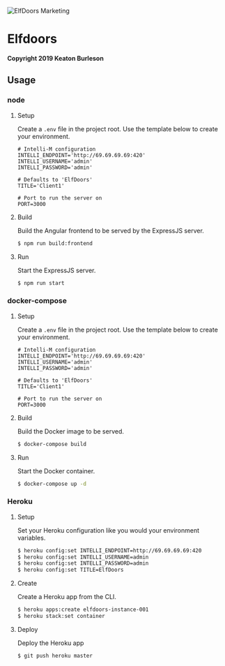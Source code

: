 ![ElfDoors Marketing](https://images.128keaton.com/elfdoors.png?ts=1)
# Elfdoors
**Copyright 2019 Keaton Burleson**

## Usage
### node
1. Setup

   Create a `.env` file in the project root. Use the template below to create your environment.
   ```
   # Intelli-M configuration
   INTELLI_ENDPOINT='http://69.69.69.69:420'
   INTELLI_USERNAME='admin'
   INTELLI_PASSWORD='admin'
   
   # Defaults to 'ElfDoors'
   TITLE='Client1'

   # Port to run the server on
   PORT=3000
   ```

2. Build

   Build the Angular frontend to be served by the ExpressJS server.
   ```bash
   $ npm run build:frontend
   ```

3. Run

   Start the ExpressJS server.
   ```bash
   $ npm run start
   ```

### docker-compose
1. Setup

   Create a `.env` file in the project root. Use the template below to create your environment.
   ```
   # Intelli-M configuration
   INTELLI_ENDPOINT='http://69.69.69.69:420'
   INTELLI_USERNAME='admin'
   INTELLI_PASSWORD='admin'

   # Defaults to 'ElfDoors'
   TITLE='Client1'
   
   # Port to run the server on
   PORT=3000
   ```

2. Build

   Build the Docker image to be served.
   ```bash
   $ docker-compose build
   ```

3. Run

   Start the Docker container.
   ```bash
   $ docker-compose up -d
   ```

### Heroku
1. Setup

   Set your Heroku configuration like you would your environment variables.
   ```bash
   $ heroku config:set INTELLI_ENDPOINT=http://69.69.69.69:420
   $ heroku config:set INTELLI_USERNAME=admin
   $ heroku config:set INTELLI_PASSWORD=admin
   $ heroku config:set TITLE=ElfDoors
   ```

2. Create

   Create a Heroku app from the CLI.
   ```bash
   $ heroku apps:create elfdoors-instance-001
   $ heroku stack:set container
   ```
   
3. Deploy

   Deploy the Heroku app
   ```bash
   $ git push heroku master
   ```
